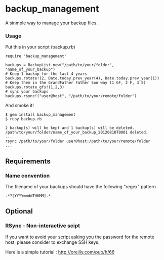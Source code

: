 backup_management
=================

A sinmple way to manage your backup files.

### Usage

Put this in your script (backup.rb)

	require 'backup_management'

	backups = BackupList.new("/path/to/your/folder", "name_of_your_backup")
	# Keep 1 backup for the last 4 years
	backups.rotate!(2, Date.today.prev_year(4), Date.today.prev_year(1))
	# Keep them in the GrandFather Father Son way (1 GF, 2 F, 3 S)
	backups.rotate_gfs!(1,2,3)
	# sync your backups
	backups.rsync!("user@host", "/path/to/your/remote/folder")

And smoke it!
	
	$ gem install backup_management
	$ ruby backup.rb
	
	2 backup(s) will be kept and 1 backup(s) will be deleted.
	/path/to/your/folder/name_of_your_backup_20120810T0001 deleted.
	...
	rsync /path/to/your/folder user@host:/path/to/your/remote/folder
	...

Requirements
------------

### Name convention
	
The filename of your backups should have the following "regex" pattern

	.*?[YYYYmmddTHHMM].*

Optional
--------

### RSync - Non-interactive scipt

If you want to avoid your script asking you the password for the remote host, please consider to exchange SSH keys.

Here is a simple tutorial : http://oreilly.com/pub/h/66